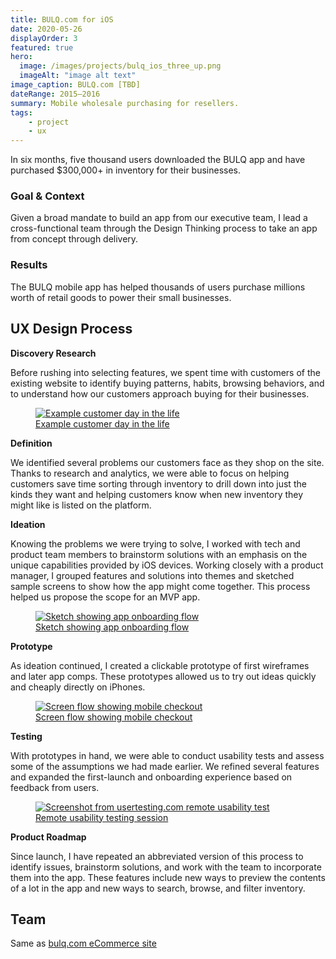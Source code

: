 ```yaml
---
title: BULQ.com for iOS 
date: 2020-05-26
displayOrder: 3
featured: true
hero:
  image: /images/projects/bulq_ios_three_up.png
  imageAlt: "image alt text" 
image_caption: BULQ.com [TBD]
dateRange: 2015–2016
summary: Mobile wholesale purchasing for resellers. 
tags:
    - project
    - ux
---
```


In six months, <span class="font-extrabold">five thousand</span> users downloaded the BULQ app and have purchased <span class="font-extrabold">$300,000+</span> in inventory for their businesses.

### Goal & Context

Given a broad mandate to build an app from our executive team, I lead a cross-functional team through the Design Thinking process to take an app from concept through delivery.

### Results

The BULQ mobile app has helped thousands of users purchase millions worth of retail goods to power their small businesses.

## UX Design Process

**Discovery Research**

Before rushing into selecting features, we spent time with customers of the existing website to identify buying patterns, habits, browsing behaviors, and to understand how our customers approach buying for their businesses.

<figure class="p-6 rounded-lg mt-10 mb-8 md:mt-8 shadow">
  <a href="/images/projects/bulq-customer-timeline.png">
    <img data-lazy="/images/projects/bulq-customer-timeline.png" alt="Example customer day in the life">
    <figcaption class="text-center text-sm italic text-gray-600 mt-4">Example customer day in the life</figcaption>
  </a>
</figure>  

**Definition**  

We identified several problems our customers face as they shop on the site. Thanks to research and analytics, we were able to focus on helping customers save time sorting through inventory to drill down into just the kinds they want and helping customers know when new inventory they might like is listed on the platform.

**Ideation**  

Knowing the problems we were trying to solve, I worked with tech and product team members to brainstorm solutions with an emphasis on the unique capabilities provided by iOS devices. Working closely with a product manager, I grouped features and solutions into themes and sketched sample screens to show how the app might come together. This process helped us propose the scope for an MVP app.

<figure class="p-6 rounded-lg mt-10 mb-8 md:mt-8 shadow">
  <a href="/images/projects/bulq-app-onboarding-sketch.png">
    <img data-lazy="/images/projects/bulq-app-onboarding-sketch.png" alt="Sketch showing app onboarding flow">
    <figcaption class="text-center text-sm italic text-gray-600 mt-4">Sketch showing app onboarding flow</figcaption>
  </a>
</figure>  

**Prototype**  

As ideation continued, I created a clickable prototype of first wireframes and later app comps. These prototypes allowed us to try out ideas quickly and cheaply directly on iPhones.

<figure class="p-6 rounded-lg mt-10 mb-8 md:mt-8 shadow">
  <a href="/images/projects/bulq-ios-app-checkout-flows.png">
    <img data-lazy="/images/projects/bulq-ios-app-checkout-flows.png" alt="Screen flow showing mobile checkout">
    <figcaption class="text-center text-sm italic text-gray-600 mt-4">Screen flow showing mobile checkout</figcaption>
  </a>
</figure>

**Testing**  

With prototypes in hand, we were able to conduct usability tests and assess some of the assumptions we had made earlier. We refined several features and expanded the first-launch and onboarding experience based on feedback from users.

<figure class="p-6 rounded-lg mt-10 mb-8 md:mt-8 shadow">
  <a href="/images/projects/bulq-app-usability-test.png">
    <img data-lazy="/images/projects/bulq-app-usability-test.png" alt="Screenshot from usertesting.com remote usability test">
    <figcaption class="text-center text-sm italic text-gray-600 mt-4">Remote usability testing session</figcaption>
  </a>
</figure>

**Product Roadmap**  

Since launch, I have repeated an abbreviated version of this process to identify issues, brainstorm solutions, and work with the team to incorporate them into the app. These features include new ways to preview the contents of a lot in the app and new ways to search, browse, and filter inventory.


## Team
Same as <a href="/projects/bulq/">bulq.com eCommerce site</a>
